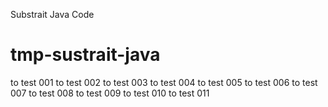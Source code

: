 Substrait Java Code
# tmp-sustrait-java

to test 001
to test 002
to test 003
to test 004
to test 005
to test 006
to test 007
to test 008
to test 009
to test 010
to test 011
